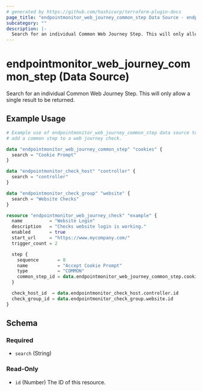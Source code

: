 ```yaml
---
# generated by https://github.com/hashicorp/terraform-plugin-docs
page_title: "endpointmonitor_web_journey_common_step Data Source - endpointmonitor"
subcategory: ""
description: |-
  Search for an individual Common Web Journey Step. This will only allow a single result to be returned.
---
```


# endpointmonitor_web_journey_common_step (Data Source)

Search for an individual Common Web Journey Step. This will only allow a single result to be returned.

## Example Usage

```terraform
# Example use of endpointmonitor_web_journey_common_step data source to 
# add a common step to a web journey check.

data "endpointmonitor_web_journey_common_step" "cookies" {
  search = "Cookie Prompt"
}

data "endpointmonitor_check_host" "controller" {
  search = "controller"
}

data "endpointmonitor_check_group" "website" {
  search = "Website Checks"
}

resource "endpointmonitor_web_journey_check" "example" {
  name          = "Website Login"
  description   = "Checks website login is working."
  enabled       = true
  start_url     = "https://www.mycompany.com/"
  trigger_count = 2

  step {
    sequence       = 0
    name           = "Accept Cookie Prompt"
    type           = "COMMON"
    common_step_id = data.endpointmonitor_web_journey_common_step.cookies.id
  }

  check_host_id  = data.endpointmonitor_check_host.controller.id
  check_group_id = data.endpointmonitor_check_group.website.id
}
```

<!-- schema generated by tfplugindocs -->
## Schema

### Required

- `search` (String)

### Read-Only

- `id` (Number) The ID of this resource.
